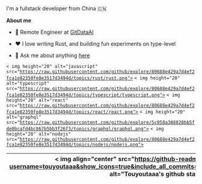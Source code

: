 <br />

I'm a fullstack developer from China 🇨🇳

**About me**

- 💼 Remote Engineer at [GitDataAI](http://gitdata.ai/)

- ❤️ I love writing Rust, and building fun experiments on type-level

- 💬 Ask me about anything [here](https://github.com/touyoutaaa/touyoutaaa/issues)

<code>< img height="20" alt="javascript" src="https://raw.githubusercontent.com/github/explore/80688e429a7d4ef2fca1e82350fe8e3517d3494d/topics/rust/rust.png"></code>
<code>< img height="20" alt="typescript" src="https://raw.githubusercontent.com/github/explore/80688e429a7d4ef2fca1e82350fe8e3517d3494d/topics/typescript/typescript.png"></code>
<code>< img height="20" alt="react" src="https://raw.githubusercontent.com/github/explore/80688e429a7d4ef2fca1e82350fe8e3517d3494d/topics/react/react.png"></code>
<code>< img height="20" alt="graphql" src="https://raw.githubusercontent.com/github/explore/5c058a388828bb5fde0bcafd4bc867b5bb3f26f3/topics/graphql/graphql.png"></code>
<code>< img height="20" alt="nodejs" src="https://raw.githubusercontent.com/github/explore/80688e429a7d4ef2fca1e82350fe8e3517d3494d/topics/nodejs/nodejs.png"></code>    


| < img align="center" src="https://github-readme-stats.vercel.app/api?username=touyoutaaa&show_icons=true&include_all_commits=true&theme=buefy&hide_border=true" alt="Touyoutaaa's github stats" /> |  |
| ------------- | ------------- |
